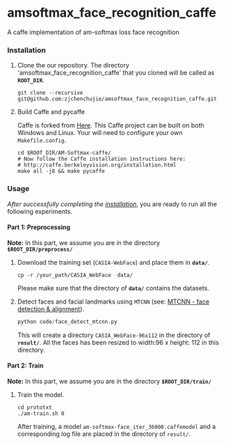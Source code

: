 # amsoftmax_face_recognition_caffe
A caffe implementation of am-softmax loss face recognition

### Installation
1. Clone the our repository. The directory 'amsoftmax_face_recognition_caffe' that you cloned will be called as **`ROOT_DIR`**.

    ```Shell
    git clone --recursive git@github.com:zjchenchujie/amsoftmax_face_recognition_caffe.git
    ```

2. Build Caffe and pycaffe

    Caffe is forked from [Here](https://github.com/happynear/caffe-windows/tree/504d8a85f552e988fabff88b026f2c31cb778329). 
    This Caffe project can be built on both Windows and Linux.
    Your will need to configure your own `Makefile.config`.

    ```Shell
    cd $ROOT_DIR/AM-Softmax-caffe/
    # Now follow the Caffe installation instructions here:
    # http://caffe.berkeleyvision.org/installation.html
    make all -j8 && make pycaffe
    ```


### Usage

*After successfully completing the [installation](#installation)*, you are ready to run all the following experiments.

#### Part 1: Preprocessing
**Note:** In this part, we assume you are in the directory **`$ROOT_DIR/preprocess/`**
1. Download the training set (`CASIA-WebFace`) and place them in **`data/`**.

	```Shell
	cp -r /your_path/CASIA_WebFace  data/
	```
    Please make sure that the directory of **`data/`** contains the datasets.
    
2. Detect faces and facial landmarks using `MTCNN` (see: [MTCNN - face detection & alignment](https://github.com/kpzhang93/MTCNN_face_detection_alignment)).

	```python 3
	python code/face_detect_mtcnn.py
	```
    This will create a directory `CASIA_WebFace-96x112` in the directory of **`result/`**.
    All the faces has been resized to width:96 x height: 112 in this directory.
    
#### Part 2: Train
**Note:** In this part, we assume you are in the directory **`$ROOT_DIR/train/`**

1. Train the model.

	```Shell
	cd prototxt
	./am-train.sh 0
	```
    After training, a model `am-softmax-face_iter_36000.caffemodel` and a corresponding log file are placed in the directory of `result/`.